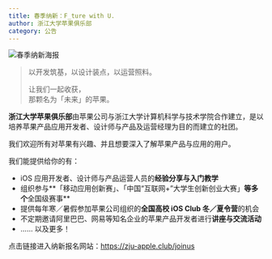 ```yaml
---
title: 春季纳新：F_ture with U.
author: 浙江大学苹果俱乐部
category: 公告
---
```


![春季纳新海报](https://ws3.sinaimg.cn/large/006tNc79gy1fp7rzkr9d0j30u016e75w.jpg)

> 以开发筑基，以设计装点，以运营照料。
>
> 让我们一起收获，  
> 那颗名为「未来」的苹果。

**浙江大学苹果俱乐部**由苹果公司与浙江大学计算机科学与技术学院合作建立，是以培养苹果产品应用开发者、设计师与产品及运营经理为目的而建立的社团。

我们欢迎所有对苹果有兴趣、并且想要深入了解苹果产品与应用的用户。

我们能提供给你的有：

- iOS 应用开发者、设计师与产品运营人员的**经验分享与入门教学**
- 组织参与**「移动应用创新赛」、「中国“互联网+”大学生创新创业大赛」**等多个**全国级赛事**
- 提供每年寒／暑假参加苹果公司组织的**全国高校 iOS Club 冬／夏令营**的机会
- 不定期邀请阿里巴巴、网易等知名企业的苹果产品开发者进行**讲座与交流活动**
- …… 以及更多！

点击链接进入纳新报名网站：<https://zju-apple.club/joinus>
